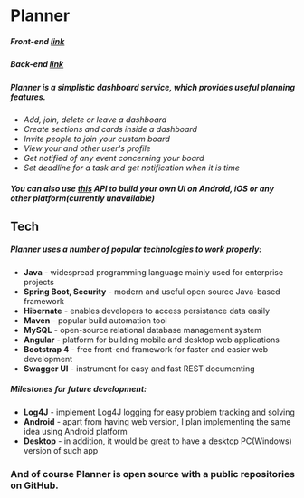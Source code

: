 # Planner
 ##### Front-end [link](https://github.com/alexzhyshko/PlannerFront)
 ##### Back-end [link](https://github.com/alexzhyshko/PlannerSpring)
##### Planner is a simplistic dashboard service, which provides useful planning features.

  - *Add, join, delete or leave a dashboard*
  - *Create sections and cards inside a dashboard*
  - *Invite people to join your custom board*
  - *View your and other user's profile*
  - *Get notified of any event concerning your board*
  - *Set deadline for a task and get notification when it is time*


##### You can also use [this](https://github.com/alexzhyshko/PlannerSpring) API to build your own UI on Android, iOS or any other platform(currently unavailable)


## Tech

##### Planner uses a number of popular technologies to work properly:

* **Java** - widespread programming language mainly used for enterprise projects
* **Spring Boot, Security** - modern and useful open source Java-based framework
* **Hibernate** - enables developers to access persistance data easily
* **Maven** - popular build automation tool
* **MySQL** - open-source relational database management system
* **Angular** - platform for building mobile and desktop web applications
* **Bootstrap 4** - free front-end framework for faster and easier web development
* **Swagger UI** - instrument for easy and fast REST documenting

##### Milestones for future development:
* **Log4J** - implement Log4J logging for easy problem tracking and solving
* **Android** - apart from having web version, I plan implementing the same idea using Android platform
* **Desktop** - in addition, it would be great to have a desktop PC(Windows) version of such app

### And of course Planner is open source with a public repositories on GitHub.



